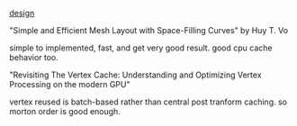 [design](design_note.md)


"Simple and Efficient Mesh Layout with Space-Filling Curves" by Huy T. Vo

simple to implemented, fast, and get very good result. good cpu cache behavior too.


"Revisiting The Vertex Cache: Understanding and Optimizing Vertex Processing on the modern GPU"

vertex reused is batch-based rather than central post tranform caching. so morton order is good enough.